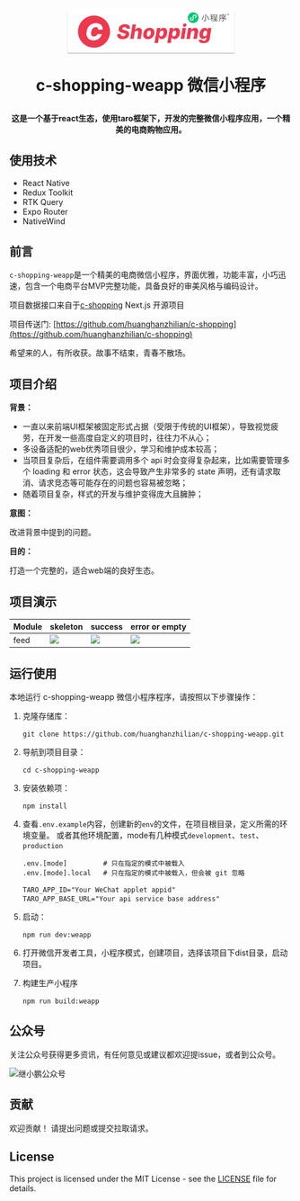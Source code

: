 <p align="center">
	<img alt="logo" src="https://github.com/huanghanzhilian/huanghanzhilian/raw/main/projects/c-shopping-weapp.svg" width="300">
</p>
<h1 align="center" style="margin: 30px 0 30px; font-weight: bold;">c-shopping-weapp 微信小程序</h1>
<h4 align="center">这是一个基于react生态，使用taro框架下，开发的完整微信小程序应用，一个精美的电商购物应用。</h4>


## 使用技术

- React Native
- Redux Toolkit
- RTK Query
- Expo Router
- NativeWind

## 前言

`c-shopping-weapp`是一个精美的电商微信小程序，界面优雅，功能丰富，小巧迅速，包含一个电商平台MVP完整功能，具备良好的审美风格与编码设计。

项目数据接口来自于[c-shopping](https://github.com/huanghanzhilian/c-shopping) Next.js 开源项目

项目传送门: [https://github.com/huanghanzhilian/c-shopping](https://github.com/huanghanzhilian/c-shopping)

希望来的人，有所收获。故事不结束，青春不散场。

## 项目介绍

**背景：**

- 一直以来前端UI框架被固定形式占据（受限于传统的UI框架），导致视觉疲劳，在开发一些高度自定义的项目时，往往力不从心；
- 多设备适配的web优秀项目很少，学习和维护成本较高；
- 当项目复杂后，在组件需要调用多个 api 时会变得复杂起来，比如需要管理多个 loading 和 error 状态，这会导致产生非常多的 state 声明，还有请求取消、请求竞态等可能存在的问题也容易被忽略；
- 随着项目复杂，样式的开发与维护变得庞大且臃肿；

**意图：**

改进背景中提到的问题。

**目的：**

打造一个完整的，适合web端的良好生态。

## 项目演示

| Module |  skeleton                                                                                       | success                                                                                        | error or empty                                                                                 |
| ------ | ---------------------------------------------------------------------------------------------- | ---------------------------------------------------------------------------------------------- | ---------------------------------------------------------------------------------------------- |
| feed   |![](https://www.cheerspublishing.com/uploads/article/d10dbcbf-0f2c-4ab6-96f4-a24bd9f04363.png) | ![](https://www.cheerspublishing.com/uploads/article/2eb8c0c8-2328-4098-b6e0-3d09fd06bcf2.png) | ![](https://www.cheerspublishing.com/uploads/article/5b54561c-cc7e-4ea2-8c63-1e33a7ea0bfa.png) |


## 运行使用

本地运行 c-shopping-weapp 微信小程序程序，请按照以下步骤操作：

1. 克隆存储库：

   ```
   git clone https://github.com/huanghanzhilian/c-shopping-weapp.git
   ```

2. 导航到项目目录：

   ```
   cd c-shopping-weapp
   ```

3. 安装依赖项：

   ```
   npm install
   ```

4. 查看`.env.example`内容，创建新的`env`的文件，在项目根目录，定义所需的环境变量。
   或者其他环境配置，mode有几种模式`development`、`test`、`production`
   ```
   .env.[mode]         # 只在指定的模式中被载入
   .env.[mode].local   # 只在指定的模式中被载入，但会被 git 忽略
   ```
   ```
   TARO_APP_ID="Your WeChat applet appid"
   TARO_APP_BASE_URL="Your api service base address"
   ```
5. 启动：

   ```
   npm run dev:weapp
   ```

6. 打开微信开发者工具，小程序模式，创建项目，选择该项目下dist目录，启动项目。
7. 构建生产小程序
   ```
   npm run build:weapp
   ```

## 公众号

关注公众号获得更多资讯，有任何意见或建议都欢迎提issue，或者到公众号。

![继小鹏公众号](https://www.cheerspublishing.com/uploads/article/4632461d-0d43-4378-bcf7-bb32bf0de950.jpeg)

## 贡献

欢迎贡献！ 请提出问题或提交拉取请求。

## License

This project is licensed under the MIT License - see the [LICENSE](LICENSE) file for details.